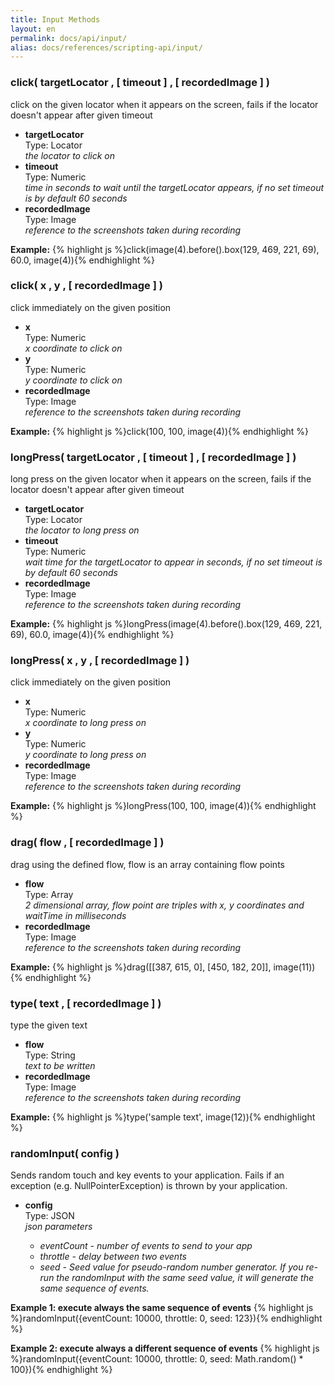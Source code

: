```yaml
---
title: Input Methods
layout: en
permalink: docs/api/input/
alias: docs/references/scripting-api/input/
---
```


<h3 id="click-box">click( targetLocator , [ timeout ] , [ recordedImage ] )</h3>
<p>click on the given locator when it appears on the screen, fails if the locator doesn't appear after given timeout</p>
<p><ul>
	<li>
		<strong>targetLocator</strong>
		<div>Type: Locator</div>
		<em>the locator to click on</em>
	</li>
	<li>
		<strong>timeout</strong>
		<div>Type: Numeric</div>
		<em>time in seconds to wait until the targetLocator appears, if no set timeout is by default 60 seconds</em>
	</li>
	<li>
		<strong>recordedImage</strong>
		<div>Type: Image</div>
		<em>reference to the screenshots taken during recording</em>
	</li>
</ul></p>
<p>
<strong>Example:</strong>
{% highlight js %}click(image(4).before().box(129, 469, 221, 69), 60.0, image(4)){% endhighlight %}
</p>



<h3 id="click-position">click( x , y , [ recordedImage ] )</h3>
<p>click immediately on the given position</p>
<p><ul>
	<li>
		<strong>x</strong>
		<div>Type: Numeric</div>
		<em>x coordinate to click on</em>
	</li>
	<li>
		<strong>y</strong>
		<div>Type: Numeric</div>
		<em>y coordinate to click on</em>
	</li>
	<li>
		<strong>recordedImage</strong>
		<div>Type: Image</div>
		<em>reference to the screenshots taken during recording</em>
	</li>
</ul></p>
<p>
<strong>Example:</strong>
{% highlight js %}click(100, 100, image(4)){% endhighlight %}
</p>



<h3 id="longPress-box">longPress( targetLocator , [ timeout ] , [ recordedImage ] )</h3>
<p>long press on the given locator when it appears on the screen, fails if the locator doesn't appear after given timeout</p>
<p><ul>
	<li>
		<strong>targetLocator</strong>
		<div>Type: Locator</div>
		<em>the locator to long press on</em>
	</li>
	<li>
		<strong>timeout</strong>
		<div>Type: Numeric</div>
		<em>wait time for the targetLocator to appear in seconds, if no set timeout is by default 60 seconds</em>
	</li>
	<li>
		<strong>recordedImage</strong>
		<div>Type: Image</div>
		<em>reference to the screenshots taken during recording</em>
	</li>
</ul></p>
<p>
<strong>Example:</strong>
{% highlight js %}longPress(image(4).before().box(129, 469, 221, 69), 60.0, image(4)){% endhighlight %}
</p>



<h3 id"longPress-position">longPress( x , y , [ recordedImage ] )</h3>
<p>click immediately on the given position</p>
<p><ul>
	<li>
		<strong>x</strong>
		<div>Type: Numeric</div>
		<em>x coordinate to long press on</em>
	</li>
	<li>
		<strong>y</strong>
		<div>Type: Numeric</div>
		<em>y coordinate to long press on</em>
	</li>
	<li>
		<strong>recordedImage</strong>
		<div>Type: Image</div>
		<em>reference to the screenshots taken during recording</em>
	</li>
</ul></p>
<p>
<strong>Example:</strong>
{% highlight js %}longPress(100, 100, image(4)){% endhighlight %}
</p>



<h3 id="drag">drag( flow , [ recordedImage ] )</h3>
<p>drag using the defined flow, flow is an array containing flow points</p>
<p><ul>
	<li>
		<strong>flow</strong>
		<div>Type: Array</div>
		<em>2 dimensional array, flow point are triples with x, y coordinates and waitTime in milliseconds</em>
	</li>
	<li>
		<strong>recordedImage</strong>
		<div>Type: Image</div>
		<em>reference to the screenshots taken during recording</em>
	</li>
</ul></p>
<p>
<strong>Example:</strong>
{% highlight js %}drag([[387, 615, 0], [450, 182, 20]], image(11)){% endhighlight %}
</p>



<h3 id="type">type( text , [ recordedImage ] )</h3>
<p>type the given text</p>
<p><ul>
	<li>
		<strong>flow</strong>
		<div>Type: String</div>
		<em>text to be written</em>
	</li>
	<li>
		<strong>recordedImage</strong>
		<div>Type: Image</div>
		<em>reference to the screenshots taken during recording</em>
	</li>
</ul></p>
<p>
<strong>Example:</strong>
{% highlight js %}type('sample text', image(12)){% endhighlight %}
</p>



<h3 id="randomInput">randomInput( config )</h3>
<p>Sends random touch and key events to your application. Fails if an exception (e.g. NullPointerException) is thrown by your application.</p>
<p><ul>
	<li>
		<strong>config</strong>
		<div>Type: JSON</div>
		<em>json parameters
		    <ul>
			<li>eventCount - number of events to send to your app</li>
			<li>throttle - delay between two events</li>
			<li>seed - Seed value for pseudo-random number generator. If you re-run the randomInput with the same seed value, it will generate the same sequence of events.</li>
		   </ul> 	
		</em>
	</li>
</ul></p>
<p>
<strong>Example 1: execute always the same sequence of events</strong>
{% highlight js %}randomInput({eventCount: 10000, throttle: 0, seed: 123}){% endhighlight %}
</p>
<p>
<strong>Example 2: execute always a different sequence of events</strong>
{% highlight js %}randomInput({eventCount: 10000, throttle: 0, seed: Math.random() * 100}){% endhighlight %}
</p>

